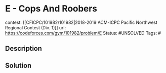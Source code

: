 # E - Cops And Roobers

contest: [[CFICPC/101982/101982|2018-2019 ACM-ICPC Pacific Northwest Regional Contest (Div. 1)]]
url: https://codeforces.com/gym/101982/problem/E
Status: #UNSOLVED
Tags: #

## Description

## Solution

